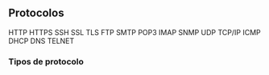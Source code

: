 Protocolos 
------------

HTTP
HTTPS
SSH
SSL
TLS
FTP
SMTP
POP3
IMAP
SNMP
UDP
TCP/IP
ICMP
DHCP
DNS
TELNET


### Tipos de protocolo

















